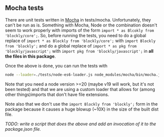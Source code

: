 ## Mocha tests

There are unit tests written in [Mocha](https://mochajs.org/) in tests/mocha.
Unfortunately, they can't be run as is.  Something with Mocha, Node or the combination doesn't seem to work properly
with imports of the form `import * as Blcokly from 'blockly/core';`. So, before running the tests, you need to
do a global replace of `import * as Blockly from 'blockly/core';` with `import Blockly from 'blockly';` and do a global 
replace of `import * as pkg from 'blockly/javascript';` with `import pkg from 'blockly/javascript';` in 
**all the files in this package**. 

Once the above is done, you can run the tests with

```sh
node --loader=./tests/node-es6-loader.js node_modules/mocha/bin/mocha.js --ui tdd tests/mocha
```

Note that you need a node version >=20 (maybe v19 will work, but it's not been tested) and that we are using a custom 
loader that allows for (among other things)imports that don't have file extensions.

Note also that we don't use the `import Blockly from 'blockly';` form in the package because it causes a huge blowup 
(~10X) in the size of the built dist file.

_TODO: write a script that does the above and add an invocation of it to the package.json file._

